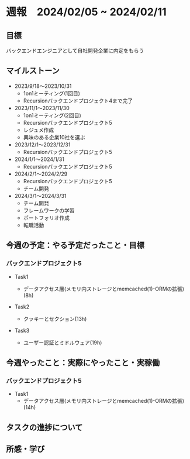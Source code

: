 # 週報　2024/02/05 ~ 2024/02/11

## 目標
バックエンドエンジニアとして自社開発企業に内定をもらう

## マイルストーン
- 2023/9/18〜2023/10/31
    - 1on1ミーティング(1回目)
    - Recursionバックエンドプロジェクト4まで完了
- 2023/11/1〜2023/11/30
    - 1on1ミーティング(2回目)
    - Recursionバックエンドプロジェクト5
    - レジュメ作成
    - 興味のある企業10社を選ぶ
- 2023/12/1〜2023/12/31
    - Recursionバックエンドプロジェクト5
- 2024/1/1〜2024/1/31
    - Recursionバックエンドプロジェクト5
- 2024/2/1〜2024/2/29
    - Recursionバックエンドプロジェクト5
    - チーム開発
- 2024/3/1〜2024/3/31
    - チーム開発
    - フレームワークの学習
    - ポートフォリオ作成
    - 転職活動

## 今週の予定：やる予定だったこと・目標
### バックエンドプロジェクト5
- Task1
    - データアクセス層(メモリ内ストレージとmemcached(1)-ORMの拡張)(8h)

- Task2
    - クッキーとセクション(13h)

- Task3
    -  ユーザー認証とミドルウェア(19h)

## 今週やったこと：実際にやったこと・実稼働
### バックエンドプロジェクト5
- Task1
    - データアクセス層(メモリ内ストレージとmemcached(1)-ORMの拡張)(14h)

## タスクの進捗について


## 所感・学び

